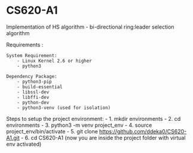 # CS620-A1
Implementation of HS algorithm - bi-directional ring:leader selection algorithm

Requirements : 

    System Requirement:
        - Linux Kernel 2.6 or higher
        - python3
    
    Dependency Package:
        - python3-pip
        - build-essential 
        - libssl-dev 
        - libffi-dev 
        - python-dev
        - python3-venv (used for isolation)
        
Steps to setup the project environment:
       - 1. mkdir environments
       - 2. cd environments
       - 3. python3 -m venv project_env
       - 4. source project_env/bin/activate
       - 5. git clone https://github.com/ddeka0/CS620-A1.git
       - 6. cd CS620-A1 (now you are inside the project folder with virtual env activated)
       
 
    
    
    
